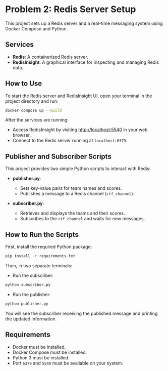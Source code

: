 # Problem 2: Redis Server Setup

This project sets up a Redis server and a real-time messaging system using Docker Compose and Python.

## Services

- **Redis**: A containerized Redis server.
- **RedisInsight**: A graphical interface for inspecting and managing Redis data.

## How to Use

To start the Redis server and RedisInsight UI, open your terminal in the project directory and run:

```bash
docker compose up --build
```

After the services are running:

- Access RedisInsight by visiting [http://localhost:5540](http://localhost:5540) in your web browser.
- Connect to the Redis server running at `localhost:6379`.

## Publisher and Subscriber Scripts

This project provides two simple Python scripts to interact with Redis:

- **publisher.py**:
  - Sets key-value pairs for team names and scores.
  - Publishes a message to a Redis channel (`ctf_channel`).

- **subscriber.py**:
  - Retrieves and displays the teams and their scores.
  - Subscribes to the `ctf_channel` and waits for new messages.

## How to Run the Scripts

First, install the required Python package:

```bash
pip install -r requirements.txt
```

Then, in two separate terminals:

- Run the subscriber:

```bash
python subscriber.py
```

- Run the publisher:

```bash
python publisher.py
```

You will see the subscriber receiving the published message and printing the updated information.

## Requirements

- Docker must be installed.
- Docker Compose must be installed.
- Python 3 must be installed.
- Port `6379` and `5540` must be available on your system.



